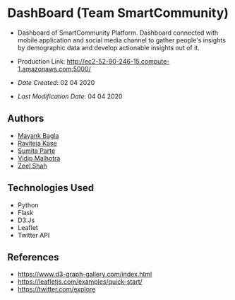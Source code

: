 # DashBoard (Team SmartCommunity)

* Dashboard of SmartCommunity Platform. Dashboard connected with mobile application and social media channel to gather people's insights by demographic data and develop actionable insights out of it. 

* Production Link: http://ec2-52-90-246-15.compute-1.amazonaws.com:5000/
* *Date Created*: 02 04 2020
* *Last Modification Date*: 04 04 2020

## Authors

* [Mayank Bagla](B00848908)
* [Raviteja Kase](B00823644) 
* [Sumita Parte](B00834807)
* [Vidip Malhotra](B00838025)
* [Zeel Shah](B00829477)

## Technologies Used
* Python
* Flask
* D3.Js
* Leaflet
* Twitter API



## References
* https://www.d3-graph-gallery.com/index.html
* https://leafletjs.com/examples/quick-start/
* https://twitter.com/explore
